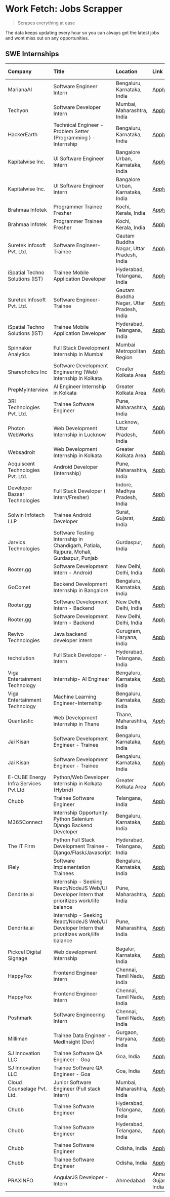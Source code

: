 # Work Fetch: Jobs Scrapper
> Scrapes everything at ease

The data keeps updating every hour so you can always get the latest jobs and wont miss out on any opportunities.

## SWE Internships
<!--START_SECTION:workfetch-->
| Company                              | Title                                                                                        | Location                                  | Link                                                                                                                                                                                                                                                                                                            | Date Posted   |
|:-------------------------------------|:---------------------------------------------------------------------------------------------|:------------------------------------------|:----------------------------------------------------------------------------------------------------------------------------------------------------------------------------------------------------------------------------------------------------------------------------------------------------------------|:--------------|
| MarianaAI                            | Software Engineer Intern                                                                     | Bengaluru, Karnataka, India               | [Apply](https://in.linkedin.com/jobs/view/software-engineer-intern-at-marianaai-3916741080?position=7&pageNum=7&refId=RwFvGzxOORZz4%2BQPjW%2BvFg%3D%3D&trackingId=JHDaV80PLhkAwJmYgZ84NQ%3D%3D&trk=public_jobs_jserp-result_search-card)                                                                        | 2024-05-07    |
| Techyon                              | Software Developer Intern                                                                    | Mumbai, Maharashtra, India                | [Apply](https://in.linkedin.com/jobs/view/software-developer-intern-at-techyon-3917863085?position=14&pageNum=0&refId=n%2Fy%2BhWnvIPcBU70ax9WREA%3D%3D&trackingId=TZ6vy56OJOSDIbfBhFuyzw%3D%3D&trk=public_jobs_jserp-result_search-card)                                                                        | 2024-05-06    |
| HackerEarth                          | Technical Engineer - Problem Setter (Programming ) - Internship                              | Bengaluru, Karnataka, India               | [Apply](https://in.linkedin.com/jobs/view/technical-engineer-problem-setter-programming-internship-at-hackerearth-3918705126?position=21&pageNum=0&refId=n%2Fy%2BhWnvIPcBU70ax9WREA%3D%3D&trackingId=QNVdwpIa8aa7FOkFugJQTw%3D%3D&trk=public_jobs_jserp-result_search-card)                                     | 2024-05-06    |
| Kapitalwise Inc.                     | UI Software Engineer Intern                                                                  | Bangalore Urban, Karnataka, India         | [Apply](https://in.linkedin.com/jobs/view/ui-software-engineer-intern-at-kapitalwise-inc-3918451662?position=26&pageNum=0&refId=n%2Fy%2BhWnvIPcBU70ax9WREA%3D%3D&trackingId=FswCw24qjG2EQOXiBmdiQg%3D%3D&trk=public_jobs_jserp-result_search-card)                                                              | 2024-05-06    |
| Kapitalwise Inc.                     | UI Software Engineer Intern                                                                  | Bangalore Urban, Karnataka, India         | [Apply](https://in.linkedin.com/jobs/view/ui-software-engineer-intern-at-kapitalwise-inc-3918451662?position=1&pageNum=2&refId=R1JQdMn0FMo9%2FvzteDvgZg%3D%3D&trackingId=qmpiDU9y1vod9UBA3iMKuA%3D%3D&trk=public_jobs_jserp-result_search-card)                                                                 | 2024-05-06    |
| Brahmaa Infotek                      | Programmer Trainee  Fresher                                                                  | Kochi, Kerala, India                      | [Apply](https://in.linkedin.com/jobs/view/programmer-trainee-fresher-at-brahmaa-infotek-3917778330?position=29&pageNum=0&refId=n%2Fy%2BhWnvIPcBU70ax9WREA%3D%3D&trackingId=pk2frHw815y0d8SVkhWLxQ%3D%3D&trk=public_jobs_jserp-result_search-card)                                                               | 2024-05-05    |
| Brahmaa Infotek                      | Programmer Trainee  Fresher                                                                  | Kochi, Kerala, India                      | [Apply](https://in.linkedin.com/jobs/view/programmer-trainee-fresher-at-brahmaa-infotek-3917778330?position=4&pageNum=2&refId=R1JQdMn0FMo9%2FvzteDvgZg%3D%3D&trackingId=p5ybzErEbhEd1mE%2Ftjp87g%3D%3D&trk=public_jobs_jserp-result_search-card)                                                                | 2024-05-05    |
| Suretek Infosoft Pvt. Ltd.           | Software Engineer-Trainee                                                                    | Gautam Buddha Nagar, Uttar Pradesh, India | [Apply](https://in.linkedin.com/jobs/view/software-engineer-trainee-at-suretek-infosoft-pvt-ltd-3916999948?position=57&pageNum=0&refId=n%2Fy%2BhWnvIPcBU70ax9WREA%3D%3D&trackingId=DOMaiTAjDs50xjGv8ouPvQ%3D%3D&trk=public_jobs_jserp-result_search-card)                                                       | 2024-05-04    |
| iSpatial Techno Solutions (IST)      | Trainee Mobile Application Developer                                                         | Hyderabad, Telangana, India               | [Apply](https://in.linkedin.com/jobs/view/trainee-mobile-application-developer-at-ispatial-techno-solutions-ist-3917303510?position=58&pageNum=0&refId=n%2Fy%2BhWnvIPcBU70ax9WREA%3D%3D&trackingId=vtstNWfryo%2Fx%2BOIMdZ7mcw%3D%3D&trk=public_jobs_jserp-result_search-card)                                   | 2024-05-04    |
| Suretek Infosoft Pvt. Ltd.           | Software Engineer-Trainee                                                                    | Gautam Buddha Nagar, Uttar Pradesh, India | [Apply](https://in.linkedin.com/jobs/view/software-engineer-trainee-at-suretek-infosoft-pvt-ltd-3916999948?position=7&pageNum=5&refId=BoGeroDS6y4xgLfy6Uu0og%3D%3D&trackingId=eeNYfRp3XnqzSGiRL8vbPg%3D%3D&trk=public_jobs_jserp-result_search-card)                                                            | 2024-05-04    |
| iSpatial Techno Solutions (IST)      | Trainee Mobile Application Developer                                                         | Hyderabad, Telangana, India               | [Apply](https://in.linkedin.com/jobs/view/trainee-mobile-application-developer-at-ispatial-techno-solutions-ist-3917303510?position=8&pageNum=5&refId=BoGeroDS6y4xgLfy6Uu0og%3D%3D&trackingId=W1Lf2eGg1Peb1TlpHmCxOQ%3D%3D&trk=public_jobs_jserp-result_search-card)                                            | 2024-05-04    |
| Spinnaker Analytics                  | Full Stack Development Internship in Mumbai                                                  | Mumbai Metropolitan Region                | [Apply](https://in.linkedin.com/jobs/view/full-stack-development-internship-in-mumbai-at-spinnaker-analytics-3917067047?position=4&pageNum=0&refId=n%2Fy%2BhWnvIPcBU70ax9WREA%3D%3D&trackingId=JWL6TKI%2FxrlTlE7%2FHYW%2FgQ%3D%3D&trk=public_jobs_jserp-result_search-card)                                     | 2024-05-03    |
| Shareoholics Inc                     | Software Development Engineering (Web) Internship in Kolkata                                 | Greater Kolkata Area                      | [Apply](https://in.linkedin.com/jobs/view/software-development-engineering-web-internship-in-kolkata-at-shareoholics-inc-3917065308?position=15&pageNum=0&refId=n%2Fy%2BhWnvIPcBU70ax9WREA%3D%3D&trackingId=2%2Bopt84AxzvzLKv93Mlpdg%3D%3D&trk=public_jobs_jserp-result_search-card)                            | 2024-05-03    |
| PrepMyInterview                      | AI Engineer Internship in Kolkata                                                            | Greater Kolkata Area                      | [Apply](https://in.linkedin.com/jobs/view/ai-engineer-internship-in-kolkata-at-prepmyinterview-3915584574?position=25&pageNum=0&refId=n%2Fy%2BhWnvIPcBU70ax9WREA%3D%3D&trackingId=w3h3yaiyJZTBCvA2SHedpw%3D%3D&trk=public_jobs_jserp-result_search-card)                                                        | 2024-05-01    |
| 3RI Technologies Pvt. Ltd.           | Trainee Software Engineer                                                                    | Pune, Maharashtra, India                  | [Apply](https://in.linkedin.com/jobs/view/trainee-software-engineer-at-3ri-technologies-pvt-ltd-3912869178?position=46&pageNum=0&refId=n%2Fy%2BhWnvIPcBU70ax9WREA%3D%3D&trackingId=eGXyFsnkQJ%2Bnowu4gChSKQ%3D%3D&trk=public_jobs_jserp-result_search-card)                                                     | 2024-05-01    |
| Photon WebWorks                      | Web Development Internship in Lucknow                                                        | Lucknow, Uttar Pradesh, India             | [Apply](https://in.linkedin.com/jobs/view/web-development-internship-in-lucknow-at-photon-webworks-3915586372?position=9&pageNum=7&refId=RwFvGzxOORZz4%2BQPjW%2BvFg%3D%3D&trackingId=B7QBH1mBIh%2BDxndv5pVAhw%3D%3D&trk=public_jobs_jserp-result_search-card)                                                   | 2024-05-01    |
| Websadroit                           | Web Development Internship in Kolkata                                                        | Greater Kolkata Area                      | [Apply](https://in.linkedin.com/jobs/view/web-development-internship-in-kolkata-at-websadroit-3914688651?position=42&pageNum=0&refId=n%2Fy%2BhWnvIPcBU70ax9WREA%3D%3D&trackingId=s2RIFBP5WQMoGPcPKJoFog%3D%3D&trk=public_jobs_jserp-result_search-card)                                                         | 2024-04-30    |
| Acquiscent Technologies Pvt. Ltd.    | Android Developer (Internship)                                                               | Pune, Maharashtra, India                  | [Apply](https://in.linkedin.com/jobs/view/android-developer-internship-at-acquiscent-technologies-pvt-ltd-3909395375?position=8&pageNum=0&refId=n%2Fy%2BhWnvIPcBU70ax9WREA%3D%3D&trackingId=rTngv1uBi4e5rZG%2FuXaDDw%3D%3D&trk=public_jobs_jserp-result_search-card)                                            | 2024-04-26    |
| Developer Bazaar Technologies        | Full Stack Developer ( Intern/Fresher)                                                       | Indore, Madhya Pradesh, India             | [Apply](https://in.linkedin.com/jobs/view/full-stack-developer-intern-fresher-at-developer-bazaar-technologies-3911563564?position=24&pageNum=0&refId=n%2Fy%2BhWnvIPcBU70ax9WREA%3D%3D&trackingId=qN3CX0jBM7eS6xmjVlPjbA%3D%3D&trk=public_jobs_jserp-result_search-card)                                        | 2024-04-26    |
| Solwin Infotech LLP                  | Trainee Android Developer                                                                    | Surat, Gujarat, India                     | [Apply](https://in.linkedin.com/jobs/view/trainee-android-developer-at-solwin-infotech-llp-3909398018?position=37&pageNum=0&refId=n%2Fy%2BhWnvIPcBU70ax9WREA%3D%3D&trackingId=6Ix19Kp%2FgLeqR4%2Ft9HSEKg%3D%3D&trk=public_jobs_jserp-result_search-card)                                                        | 2024-04-26    |
| Jarvics Technologies                 | Software Testing Internship in Chandigarh, Patiala, Rajpura, Mohali, Gurdaspur, Punjab       | Gurdaspur, India                          | [Apply](https://in.linkedin.com/jobs/view/software-testing-internship-in-chandigarh-patiala-rajpura-mohali-gurdaspur-punjab-at-jarvics-technologies-3911342697?position=17&pageNum=0&refId=n%2Fy%2BhWnvIPcBU70ax9WREA%3D%3D&trackingId=Kt3dp12q4e3vy3j4zG6QWw%3D%3D&trk=public_jobs_jserp-result_search-card)   | 2024-04-25    |
| Rooter.gg                            | Software Development Intern - Android                                                        | New Delhi, Delhi, India                   | [Apply](https://in.linkedin.com/jobs/view/software-development-intern-android-at-rooter-gg-3907330521?position=2&pageNum=0&refId=n%2Fy%2BhWnvIPcBU70ax9WREA%3D%3D&trackingId=ikgEY3S3XAlesHf2ryW3Hg%3D%3D&trk=public_jobs_jserp-result_search-card)                                                             | 2024-04-23    |
| GoComet                              | Backend Development Internship in Bangalore                                                  | Bengaluru, Karnataka, India               | [Apply](https://in.linkedin.com/jobs/view/backend-development-internship-in-bangalore-at-gocomet-3908958124?position=41&pageNum=0&refId=n%2Fy%2BhWnvIPcBU70ax9WREA%3D%3D&trackingId=Lf3Pw3NgRQQiGLDNh8NZow%3D%3D&trk=public_jobs_jserp-result_search-card)                                                      | 2024-04-23    |
| Rooter.gg                            | Software Development Intern - Backend                                                        | New Delhi, Delhi, India                   | [Apply](https://in.linkedin.com/jobs/view/software-development-intern-backend-at-rooter-gg-3907328993?position=52&pageNum=0&refId=n%2Fy%2BhWnvIPcBU70ax9WREA%3D%3D&trackingId=tQK09DGhyteKbgX9H8ZA2g%3D%3D&trk=public_jobs_jserp-result_search-card)                                                            | 2024-04-23    |
| Rooter.gg                            | Software Development Intern - Backend                                                        | New Delhi, Delhi, India                   | [Apply](https://in.linkedin.com/jobs/view/software-development-intern-backend-at-rooter-gg-3907328993?position=2&pageNum=5&refId=BoGeroDS6y4xgLfy6Uu0og%3D%3D&trackingId=GvYYsL%2FXBVBh66q40tSRvw%3D%3D&trk=public_jobs_jserp-result_search-card)                                                               | 2024-04-23    |
| Revivo Technologies                  | Java backend developer intern                                                                | Gurugram, Haryana, India                  | [Apply](https://in.linkedin.com/jobs/view/java-backend-developer-intern-at-revivo-technologies-3906034446?position=4&pageNum=7&refId=RwFvGzxOORZz4%2BQPjW%2BvFg%3D%3D&trackingId=jRwRaKf7oxD4ue09QxvsfQ%3D%3D&trk=public_jobs_jserp-result_search-card)                                                         | 2024-04-19    |
| techolution                          | Full Stack Developer - Intern                                                                | Hyderabad, Telangana, India               | [Apply](https://in.linkedin.com/jobs/view/full-stack-developer-intern-at-techolution-3904814977?position=10&pageNum=0&refId=n%2Fy%2BhWnvIPcBU70ax9WREA%3D%3D&trackingId=3d34NgoorlkZQlkKb5KDVw%3D%3D&trk=public_jobs_jserp-result_search-card)                                                                  | 2024-04-18    |
| Viga Entertainment Technology        | Internship- AI Engineer                                                                      | Bengaluru, Karnataka, India               | [Apply](https://in.linkedin.com/jobs/view/internship-ai-engineer-at-viga-entertainment-technology-3888792816?position=6&pageNum=0&refId=n%2Fy%2BhWnvIPcBU70ax9WREA%3D%3D&trackingId=OXvA5%2Bd72OTrnALr49Za%2FA%3D%3D&trk=public_jobs_jserp-result_search-card)                                                  | 2024-04-09    |
| Viga Entertainment Technology        | Machine Learning Engineer-Internship                                                         | Bengaluru, Karnataka, India               | [Apply](https://in.linkedin.com/jobs/view/machine-learning-engineer-internship-at-viga-entertainment-technology-3888089837?position=44&pageNum=0&refId=n%2Fy%2BhWnvIPcBU70ax9WREA%3D%3D&trackingId=P3w1XCRlv3%2FzlOib5QPRHg%3D%3D&trk=public_jobs_jserp-result_search-card)                                     | 2024-04-08    |
| Quantastic                           | Web Development Internship in Thane                                                          | Thane, Maharashtra, India                 | [Apply](https://in.linkedin.com/jobs/view/web-development-internship-in-thane-at-quantastic-3888221292?position=10&pageNum=7&refId=RwFvGzxOORZz4%2BQPjW%2BvFg%3D%3D&trackingId=PD14b9PryvzwSXdMIH0BkQ%3D%3D&trk=public_jobs_jserp-result_search-card)                                                           | 2024-04-08    |
| Jai Kisan                            | Software Development Engineer - Trainee                                                      | Bengaluru, Karnataka, India               | [Apply](https://in.linkedin.com/jobs/view/software-development-engineer-trainee-at-jai-kisan-3913911193?position=59&pageNum=0&refId=n%2Fy%2BhWnvIPcBU70ax9WREA%3D%3D&trackingId=ThAUq%2B3aJAuk5nmjLmxWTw%3D%3D&trk=public_jobs_jserp-result_search-card)                                                        | 2024-04-04    |
| Jai Kisan                            | Software Development Engineer - Trainee                                                      | Bengaluru, Karnataka, India               | [Apply](https://in.linkedin.com/jobs/view/software-development-engineer-trainee-at-jai-kisan-3913911193?position=9&pageNum=5&refId=BoGeroDS6y4xgLfy6Uu0og%3D%3D&trackingId=nQBSicfBPfdbN33i4hEm3g%3D%3D&trk=public_jobs_jserp-result_search-card)                                                               | 2024-04-04    |
| E-CUBE Energy Infra Services Pvt Ltd | Python/Web Developer Internship in Kolkata (Hybrid)                                          | Greater Kolkata Area                      | [Apply](https://in.linkedin.com/jobs/view/python-web-developer-internship-in-kolkata-hybrid-at-e-cube-energy-infra-services-pvt-ltd-3882160442?position=48&pageNum=0&refId=n%2Fy%2BhWnvIPcBU70ax9WREA%3D%3D&trackingId=ghhPa9KHX9hY1nygg2EytQ%3D%3D&trk=public_jobs_jserp-result_search-card)                   | 2024-04-02    |
| Chubb                                | Trainee Software Engineer                                                                    | Telangana, India                          | [Apply](https://in.linkedin.com/jobs/view/trainee-software-engineer-at-chubb-3909641440?position=1&pageNum=7&refId=RwFvGzxOORZz4%2BQPjW%2BvFg%3D%3D&trackingId=Pm2S4BQHwzu6H7Kj%2Fsp22Q%3D%3D&trk=public_jobs_jserp-result_search-card)                                                                         | 2024-03-30    |
| M365Connect                          | Internship Opportunity: Python Selenium Django Backend Developer                             | Bengaluru, Karnataka, India               | [Apply](https://in.linkedin.com/jobs/view/internship-opportunity-python-selenium-django-backend-developer-at-m365connect-3868219387?position=7&pageNum=0&refId=n%2Fy%2BhWnvIPcBU70ax9WREA%3D%3D&trackingId=Q3SVmg%2FRoFIbh4pT7KDOEQ%3D%3D&trk=public_jobs_jserp-result_search-card)                             | 2024-03-24    |
| The IT Firm                          | Python Full Stack Development Trainee - Django/Flask/Javascript                              | Hyderabad, Telangana, India               | [Apply](https://in.linkedin.com/jobs/view/python-full-stack-development-trainee-django-flask-javascript-at-the-it-firm-3864185812?position=47&pageNum=0&refId=n%2Fy%2BhWnvIPcBU70ax9WREA%3D%3D&trackingId=5MN4IQVepQvyNsy4b8853Q%3D%3D&trk=public_jobs_jserp-result_search-card)                                | 2024-03-22    |
| iRely                                | Software Implementation Trainees                                                             | Bengaluru, Karnataka, India               | [Apply](https://in.linkedin.com/jobs/view/software-implementation-trainees-at-irely-3856617649?position=18&pageNum=0&refId=n%2Fy%2BhWnvIPcBU70ax9WREA%3D%3D&trackingId=6YQ7oYNNaOL%2FEJ926%2F6mCw%3D%3D&trk=public_jobs_jserp-result_search-card)                                                               | 2024-03-15    |
| Dendrite.ai                          | Internship - Seeking React/NodeJS Web/UI Developer Intern that prioritizes work/life balance | Pune, Maharashtra, India                  | [Apply](https://in.linkedin.com/jobs/view/internship-seeking-react-nodejs-web-ui-developer-intern-that-prioritizes-work-life-balance-at-dendrite-ai-3853583200?position=30&pageNum=0&refId=n%2Fy%2BhWnvIPcBU70ax9WREA%3D%3D&trackingId=Rya0BnL%2F2MPCd6wLl3yKGw%3D%3D&trk=public_jobs_jserp-result_search-card) | 2024-03-12    |
| Dendrite.ai                          | Internship - Seeking React/NodeJS Web/UI Developer Intern that prioritizes work/life balance | Pune, Maharashtra, India                  | [Apply](https://in.linkedin.com/jobs/view/internship-seeking-react-nodejs-web-ui-developer-intern-that-prioritizes-work-life-balance-at-dendrite-ai-3853583200?position=5&pageNum=2&refId=R1JQdMn0FMo9%2FvzteDvgZg%3D%3D&trackingId=s8HyZs7yOtesqA9qsdR0Cg%3D%3D&trk=public_jobs_jserp-result_search-card)      | 2024-03-12    |
| Pickcel Digital Signage              | Web development Internship                                                                   | Bagalur, Karnataka, India                 | [Apply](https://in.linkedin.com/jobs/view/web-development-internship-at-pickcel-digital-signage-3849506118?position=8&pageNum=7&refId=RwFvGzxOORZz4%2BQPjW%2BvFg%3D%3D&trackingId=S%2F%2FfSXAs58bDGq2pb%2FmhFQ%3D%3D&trk=public_jobs_jserp-result_search-card)                                                  | 2024-03-08    |
| HappyFox                             | Frontend Engineer Intern                                                                     | Chennai, Tamil Nadu, India                | [Apply](https://in.linkedin.com/jobs/view/frontend-engineer-intern-at-happyfox-3848357951?position=53&pageNum=0&refId=n%2Fy%2BhWnvIPcBU70ax9WREA%3D%3D&trackingId=TyyroHlKbdHlYAeUxNfM6w%3D%3D&trk=public_jobs_jserp-result_search-card)                                                                        | 2024-03-07    |
| HappyFox                             | Frontend Engineer Intern                                                                     | Chennai, Tamil Nadu, India                | [Apply](https://in.linkedin.com/jobs/view/frontend-engineer-intern-at-happyfox-3848357951?position=3&pageNum=5&refId=BoGeroDS6y4xgLfy6Uu0og%3D%3D&trackingId=EGxth3HdELLOA9nv%2BGS6%2Fg%3D%3D&trk=public_jobs_jserp-result_search-card)                                                                         | 2024-03-07    |
| Poshmark                             | Software Engineering Intern                                                                  | Chennai, Tamil Nadu, India                | [Apply](https://in.linkedin.com/jobs/view/software-engineering-intern-at-poshmark-3846946793?position=40&pageNum=0&refId=n%2Fy%2BhWnvIPcBU70ax9WREA%3D%3D&trackingId=nFKZIZx%2Bzs4BbMnXE7oXng%3D%3D&trk=public_jobs_jserp-result_search-card)                                                                   | 2024-03-05    |
| Milliman                             | Trainee Data Engineer - MedInsight (Dev)                                                     | Gurgaon, Haryana, India                   | [Apply](https://in.linkedin.com/jobs/view/trainee-data-engineer-medinsight-dev-at-milliman-3789275187?position=5&pageNum=7&refId=RwFvGzxOORZz4%2BQPjW%2BvFg%3D%3D&trackingId=XJmA%2BPRhxGQMlkzmNczhPQ%3D%3D&trk=public_jobs_jserp-result_search-card)                                                           | 2024-02-23    |
| SJ Innovation LLC                    | Trainee Software QA Engineer - Goa                                                           | Goa, India                                | [Apply](https://in.linkedin.com/jobs/view/trainee-software-qa-engineer-goa-at-sj-innovation-llc-3804578231?position=33&pageNum=0&refId=n%2Fy%2BhWnvIPcBU70ax9WREA%3D%3D&trackingId=lWmK9%2FN82DkK8lgzXaqyEQ%3D%3D&trk=public_jobs_jserp-result_search-card)                                                     | 2024-01-18    |
| SJ Innovation LLC                    | Trainee Software QA Engineer - Goa                                                           | Goa, India                                | [Apply](https://in.linkedin.com/jobs/view/trainee-software-qa-engineer-goa-at-sj-innovation-llc-3804578231?position=8&pageNum=2&refId=R1JQdMn0FMo9%2FvzteDvgZg%3D%3D&trackingId=1R8SrbPKPbroZuc%2B9Bpp6g%3D%3D&trk=public_jobs_jserp-result_search-card)                                                        | 2024-01-18    |
| Cloud Counselage Pvt. Ltd.           | Junior Software Engineer (Full stack Intern)                                                 | Mumbai, Maharashtra, India                | [Apply](https://in.linkedin.com/jobs/view/junior-software-engineer-full-stack-intern-at-cloud-counselage-pvt-ltd-3803132814?position=43&pageNum=0&refId=n%2Fy%2BhWnvIPcBU70ax9WREA%3D%3D&trackingId=4yetiaFz2kJgi2%2F9UoKtFg%3D%3D&trk=public_jobs_jserp-result_search-card)                                    | 2024-01-11    |
| Chubb                                | Trainee Software Engineer                                                                    | Hyderabad, Telangana, India               | [Apply](https://in.linkedin.com/jobs/view/trainee-software-engineer-at-chubb-3811550279?position=54&pageNum=0&refId=n%2Fy%2BhWnvIPcBU70ax9WREA%3D%3D&trackingId=lUCLkEtxXZ0IClJ8OymHmQ%3D%3D&trk=public_jobs_jserp-result_search-card)                                                                          | 2023-12-28    |
| Chubb                                | Trainee Software Engineer                                                                    | Hyderabad, Telangana, India               | [Apply](https://in.linkedin.com/jobs/view/trainee-software-engineer-at-chubb-3811550279?position=4&pageNum=5&refId=BoGeroDS6y4xgLfy6Uu0og%3D%3D&trackingId=acuIln3SdPSXnGH4N6OUBg%3D%3D&trk=public_jobs_jserp-result_search-card)                                                                               | 2023-12-28    |
| Chubb                                | Trainee Software Engineer                                                                    | Odisha, India                             | [Apply](https://in.linkedin.com/jobs/view/trainee-software-engineer-at-chubb-3756335100?position=55&pageNum=0&refId=n%2Fy%2BhWnvIPcBU70ax9WREA%3D%3D&trackingId=iWfdTOr6FzR9pLE9566n9w%3D%3D&trk=public_jobs_jserp-result_search-card)                                                                          | 2023-11-02    |
| Chubb                                | Trainee Software Engineer                                                                    | Odisha, India                             | [Apply](https://in.linkedin.com/jobs/view/trainee-software-engineer-at-chubb-3756335100?position=5&pageNum=5&refId=BoGeroDS6y4xgLfy6Uu0og%3D%3D&trackingId=RDIYj1MQ4MhBCJQxAnlzHw%3D%3D&trk=public_jobs_jserp-result_search-card)                                                                               | 2023-11-02    |
| PRAXINFO                             | AngularJS Developer - Intern | Ahmedabad                                                     | Ahmedabad, Gujarat, India                 | [Apply](https://in.linkedin.com/jobs/view/angularjs-developer-intern-ahmedabad-at-praxinfo-3656594961?position=23&pageNum=0&refId=n%2Fy%2BhWnvIPcBU70ax9WREA%3D%3D&trackingId=muCFbCIyS0G1khIYI0hA2A%3D%3D&trk=public_jobs_jserp-result_search-card)                                                            | 2023-06-12    |
<!--END_SECTION:workfetch-->

